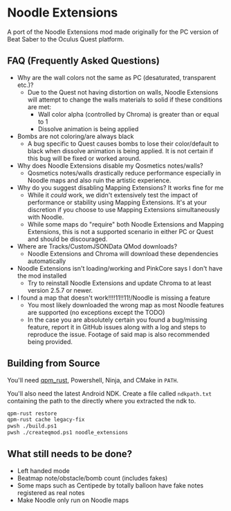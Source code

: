 # Noodle Extensions

A port of the Noodle Extensions mod made originally for the PC version of Beat Saber to the Oculus Quest platform.

## FAQ (Frequently Asked Questions)
- Why are the wall colors not the same as PC (desaturated, transparent etc.)?
  - Due to the Quest not having distortion on walls, Noodle Extensions will attempt to change the walls materials to solid if these conditions are met:
    - Wall color alpha (controlled by Chroma) is greater than or equal to 1
    - Dissolve animation is being applied
- Bombs are not coloring/are always black
  - A bug specific to Quest causes bombs to lose their color/default to black when dissolve animation is being applied. It is not certain if this bug will be fixed or worked around.
- Why does Noodle Extensions disable my Qosmetics notes/walls?
  - Qosmetics notes/walls drastically reduce performance especially in Noodle maps and also ruin the artistic experience. 
- Why do you suggest disabling Mapping Extensions? It works fine for me
  - While it _could_ work, we didn't extensively test the impact of performance or stability using Mapping Extensions. It's at your discretion if you choose to use Mapping Extensions simultaneously with Noodle.
  - While some maps do "require" both Noodle Extensions and Mapping Extensions, this is not a supported scenario in either PC or Quest and should be discouraged.
- Where are Tracks/CustomJSONData QMod downloads?
  - Noodle Extensions and Chroma will download these dependencies automatically
- Noodle Extensions isn't loading/working and PinkCore says I don't have the mod installed
  - Try to reinstall Noodle Extensions and update Chroma to at least version 2.5.7 or newer.
- I found a map that doesn't work!!!!11!!11!/Noodle is missing a feature
  - You most likely downloaded the wrong map as most Noodle features are supported (no exceptions except the TODO)
  - In the case you are absolutely certain you found a bug/missing feature, report it in GitHub issues along with a log and steps to reproduce the issue. Footage of said map is also recommended being provided.

## Building from Source

You'll need [qpm_rust](https://github.com/RedBrumbler/QuestPackageManager-Rust), Powershell, Ninja, and CMake in `PATH`.

You'll also need the latest Android NDK. Create a file called `ndkpath.txt` containing the path to the directly where you extracted the ndk to.

```sh
qpm-rust restore
qpm-rust cache legacy-fix
pwsh ./build.ps1
pwsh ./createqmod.ps1 noodle_extensions
```

## What still needs to be done?
- Left handed mode
- Beatmap note/obstacle/bomb count (includes fakes)
- Some maps such as Centipede by totally balloon have fake notes registered as real notes
- Make Noodle only run on Noodle maps
